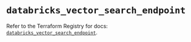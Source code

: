 # `databricks_vector_search_endpoint`

Refer to the Terraform Registry for docs: [`databricks_vector_search_endpoint`](https://registry.terraform.io/providers/databricks/databricks/1.76.0/docs/resources/vector_search_endpoint).
